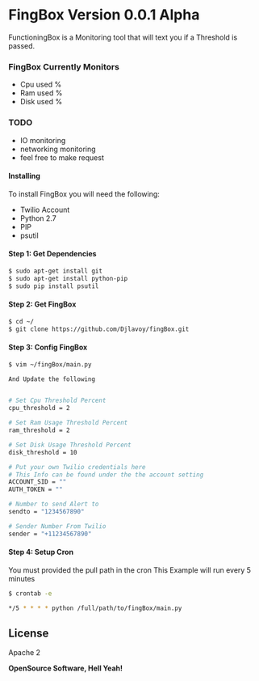 # FingBox Version 0.0.1 Alpha

FunctioningBox is a Monitoring tool that will text you if a Threshold is passed.

### FingBox Currently Monitors 
  - Cpu used %
  - Ram used %
  - Disk used %

### TODO
 - IO monitoring
 - networking monitoring
 - feel free to make request


#### Installing 

To install FingBox you will need the following:

- Twilio Account
- Python 2.7
- PIP
- psutil 

#### Step 1: Get Dependencies
```sh
$ sudo apt-get install git
$ sudo apt-get install python-pip
$ sudo pip install psutil
```

#### Step 2: Get FingBox
```sh
$ cd ~/
$ git clone https://github.com/Djlavoy/fingBox.git
```

#### Step 3: Config FingBox 
```sh
$ vim ~/fingBox/main.py

And Update the following 


# Set Cpu Threshold Percent
cpu_threshold = 2

# Set Ram Usage Threshold Percent
ram_threshold = 2

# Set Disk Usage Threshold Percent
disk_threshold = 10

# Put your own Twilio credentials here 
# This Info can be found under the the account setting
ACCOUNT_SID = "" 
AUTH_TOKEN = "" 

# Number to send Alert to
sendto = "1234567890"

# Sender Number From Twilio
sender = "+11234567890"
```

#### Step 4: Setup Cron
You must provided the pull path in the cron 
This Example will run every 5 minutes 
```sh
$ crontab -e

*/5 * * * * python /full/path/to/fingBox/main.py

```

License
----

Apache 2


**OpenSource Software, Hell Yeah!**

   


